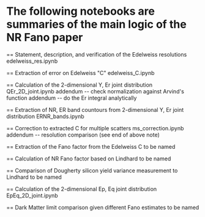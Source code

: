 # The following notebooks are summaries of the main logic of the NR Fano paper

== Statement, description, and verification of the Edelweiss resolutions
edelweiss_res.ipynb

== Extraction of error on Edelweiss "C"
edelweiss_C.ipynb

== Calculation of the 2-dimensional Y, Er joint distribution
QEr_2D_joint.ipynb
addendum -- check normalization against Arvind's function
addendum -- do the Er integral analytically

== Extraction of NR, ER band countours from 2-dimensional Y, Er joint distribution
ERNR_bands.ipynb

== Correction to extracted C for multiple scatters
ms_correction.ipynb
addendum -- resolution comparison (see end of above note)

== Extraction of the Fano factor from the Edelweiss C
to be named

== Calculation of NR Fano factor based on Lindhard
to be named

== Comparison of Dougherty silicon yield variance measurement to Lindhard
to be named

== Calculation of the 2-dimensional Ep, Eq joint distribution
EpEq_2D_joint.ipynb


== Dark Matter limit comparison given different Fano estimates
to be named
